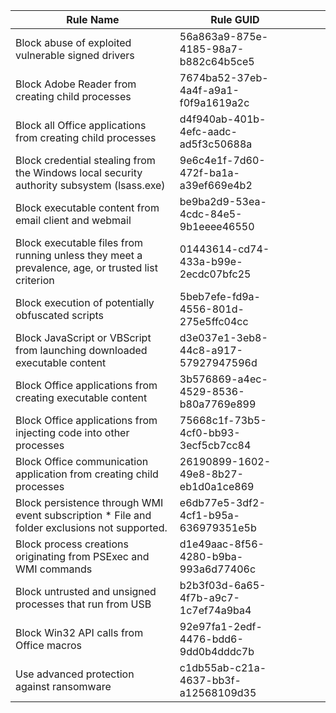 | Rule Name                                                                                         | Rule GUID                            |   |   |   |
|---------------------------------------------------------------------------------------------------|--------------------------------------|---|---|---|
| Block abuse of exploited vulnerable signed drivers                                                | 56a863a9-875e-4185-98a7-b882c64b5ce5 |   |   |   |
| Block Adobe Reader from creating child processes                                                  | 7674ba52-37eb-4a4f-a9a1-f0f9a1619a2c |   |   |   |
| Block all Office applications from creating child processes                                       | d4f940ab-401b-4efc-aadc-ad5f3c50688a |   |   |   |
| Block credential stealing from the Windows local security authority subsystem (lsass.exe)         | 9e6c4e1f-7d60-472f-ba1a-a39ef669e4b2 |   |   |   |
| Block executable content from email client and webmail                                            | be9ba2d9-53ea-4cdc-84e5-9b1eeee46550 |   |   |   |
| Block executable files from running unless they meet a prevalence, age, or trusted list criterion | 01443614-cd74-433a-b99e-2ecdc07bfc25 |   |   |   |
| Block execution of potentially obfuscated scripts                                                 | 5beb7efe-fd9a-4556-801d-275e5ffc04cc |   |   |   |
| Block JavaScript or VBScript from launching downloaded executable content                         | d3e037e1-3eb8-44c8-a917-57927947596d |   |   |   |
| Block Office applications from creating executable content                                        | 3b576869-a4ec-4529-8536-b80a7769e899 |   |   |   |
| Block Office applications from injecting code into other processes                                | 75668c1f-73b5-4cf0-bb93-3ecf5cb7cc84 |   |   |   |
| Block Office communication application from creating child processes                              | 26190899-1602-49e8-8b27-eb1d0a1ce869 |   |   |   |
| Block persistence through WMI event subscription * File and folder exclusions not supported.      | e6db77e5-3df2-4cf1-b95a-636979351e5b |   |   |   |
| Block process creations originating from PSExec and WMI commands                                  | d1e49aac-8f56-4280-b9ba-993a6d77406c |   |   |   |
| Block untrusted and unsigned processes that run from USB                                          | b2b3f03d-6a65-4f7b-a9c7-1c7ef74a9ba4 |   |   |   |
| Block Win32 API calls from Office macros                                                          | 92e97fa1-2edf-4476-bdd6-9dd0b4dddc7b |   |   |   |
| Use advanced protection against ransomware                                                        | c1db55ab-c21a-4637-bb3f-a12568109d35 |   |   |   |
